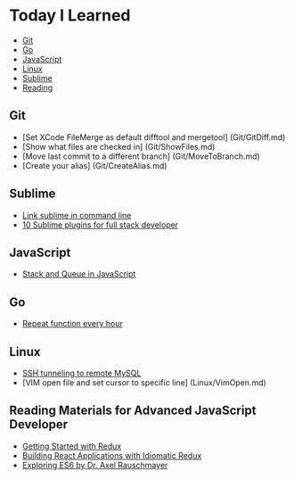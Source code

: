 # Today I Learned

* [Git](#git)
* [Go](#go)
* [JavaScript](#javascript)
* [Linux](#linux)
* [Sublime](#sublime)
* [Reading](#reading)

## Git
- [Set XCode FileMerge as default difftool and mergetool] (Git/GitDiff.md)
- [Show what files are checked in] (Git/ShowFiles.md)
- [Move last commit to a different branch] (Git/MoveToBranch.md)
- [Create your alias] (Git/CreateAlias.md)

## Sublime
- [Link sublime in command line](Sublime/LinkSublime.md)
- [10 Sublime plugins for full stack developer](https://www.sitepoint.com/10-essential-sublime-text-plugins-full-stack-developer/)

## JavaScript
- [Stack and Queue in JavaScript](JavaScript/StackQueue.md)

## Go
- [Repeat function every hour](Golang/Repeat.md)

## Linux
- [SSH tunneling to remote MySQL](Linux/SSH.md)
- [VIM open file and set cursor to specific line] (Linux/VimOpen.md)

## Reading Materials for Advanced JavaScript Developer
- [Getting Started with Redux](https://egghead.io/courses/getting-started-with-redux)
- [Building React Applications with Idiomatic Redux](https://egghead.io/courses/building-react-applications-with-idiomatic-redux)
- [Exploring ES6 by Dr. Axel Rauschmayer](http://exploringjs.com/es6/)

